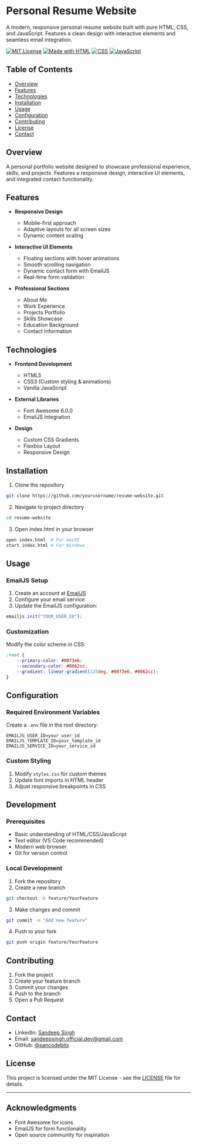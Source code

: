 # Personal Resume Website

A modern, responsive personal resume website built with pure HTML, CSS, and JavaScript. Features a clean design with interactive elements and seamless email integration.

[![MIT License](https://img.shields.io/badge/License-MIT-green.svg)](https://choosealicense.com/licenses/mit/)
[![Made with HTML](https://img.shields.io/badge/Made%20with-HTML-orange)](https://developer.mozilla.org/en-US/docs/Web/HTML)
[![CSS](https://img.shields.io/badge/Styled%20with-CSS-blue)](https://developer.mozilla.org/en-US/docs/Web/CSS)
[![JavaScript](https://img.shields.io/badge/Powered%20by-JavaScript-yellow)](https://developer.mozilla.org/en-US/docs/Web/JavaScript)

## Table of Contents

- [Overview](#overview)
- [Features](#features)
- [Technologies](#technologies)
- [Installation](#installation)
- [Usage](#usage)
- [Configuration](#configuration)
- [Contributing](#contributing)
- [License](#license)
- [Contact](#contact)

## Overview

A personal portfolio website designed to showcase professional experience, skills, and projects. Features a responsive design, interactive UI elements, and integrated contact functionality.

## Features

- **Responsive Design**
  - Mobile-first approach
  - Adaptive layouts for all screen sizes
  - Dynamic content scaling

- **Interactive UI Elements**
  - Floating sections with hover animations
  - Smooth scrolling navigation
  - Dynamic contact form with EmailJS
  - Real-time form validation

- **Professional Sections**
  - About Me
  - Work Experience
  - Projects Portfolio
  - Skills Showcase
  - Education Background
  - Contact Information

## Technologies

- **Frontend Development**
  - HTML5
  - CSS3 (Custom styling & animations)
  - Vanilla JavaScript

- **External Libraries**
  - Font Awesome 6.0.0
  - EmailJS Integration

- **Design**
  - Custom CSS Gradients
  - Flexbox Layout
  - Responsive Design

## Installation

1. Clone the repository
```bash
git clone https://github.com/yourusername/resume-website.git
```

2. Navigate to project directory
```bash
cd resume-website
```

3. Open index.html in your browser
```bash
open index.html  # For macOS
start index.html # For Windows
```

## Usage

### EmailJS Setup

1. Create an account at [EmailJS](https://www.emailjs.com/)
2. Configure your email service
3. Update the EmailJS configuration:

```javascript
emailjs.init("YOUR_USER_ID");
```

### Customization

Modify the color scheme in CSS:
```css
:root {
    --primary-color: #0073e6;
    --secondary-color: #0062cc;
    --gradient: linear-gradient(135deg, #0073e6, #0062cc);
}
```

## Configuration

### Required Environment Variables

Create a `.env` file in the root directory:

```env
EMAILJS_USER_ID=your_user_id
EMAILJS_TEMPLATE_ID=your_template_id
EMAILJS_SERVICE_ID=your_service_id
```

### Custom Styling

1. Modify `styles.css` for custom themes
2. Update font imports in HTML header
3. Adjust responsive breakpoints in CSS

## Development

### Prerequisites

- Basic understanding of HTML/CSS/JavaScript
- Text editor (VS Code recommended)
- Modern web browser
- Git for version control

### Local Development

1. Fork the repository
2. Create a new branch
```bash
git checkout -b feature/YourFeature
```
3. Make changes and commit
```bash
git commit -m "Add new feature"
```
4. Push to your fork
```bash
git push origin feature/YourFeature
```

## Contributing

1. Fork the project
2. Create your feature branch
3. Commit your changes
4. Push to the branch
5. Open a Pull Request

## Contact

- LinkedIn: [Sandeep Singh](https://www.linkedin.com/in/sancode/)
- Email: sandeepsingh.official.dev@gmail.com
- GitHub: [@sancodebits](https://github.com/sancodebits)

## License

This project is licensed under the MIT License - see the [LICENSE](LICENSE) file for details.

---

## Acknowledgments

- Font Awesome for icons
- EmailJS for form functionality
- Open source community for inspiration
